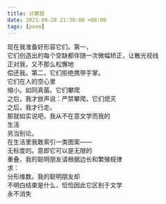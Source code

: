 ```yaml
---
title: 计算题
date: 2021-09-28 21:30:00 +08:00
tags: [poem]
---
```


现在我准备好形容它们。第一，  
它们创造出的每个空缺都伴随一次微幅矫正，让散光视线  
正对我，又不那么松懈地  
偿还我。第二，它们拒绝携带手掌。  
它们在人的空心里  
缩小。如同真菌。它们攀爬  
之后，我才放声说：严禁攀爬。它们熄灭  
之后，我才行走。  
那就如实说吧，我从不在意文学而我的  
生活    
另当别论。  
在生活里我敢索引一类图案——  
无标度的。意即它可以是无限的  
重叠，我的聪明朋友请根据边长和繁殖规律  
求：  
分形维数。我的聪明朋友却  
不明白结束是什么，恰恰因此它区别于文学  
永不消失  
